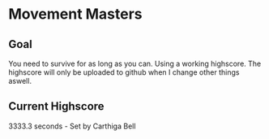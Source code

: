 # Movement Masters
## Goal
You need to survive for as long as you can. Using a working highscore. The highscore will only be uploaded to github when I change other things aswell.
## Current Highscore
3333.3 seconds - Set by Carthiga Bell
